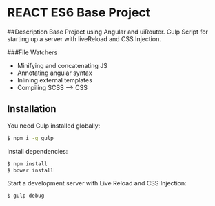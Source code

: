 # REACT ES6 Base Project
##Description
Base Project using Angular and uiRouter.
Gulp Script for starting up a server with liveReload and CSS Injection.

###File Watchers
* Minifying and concatenating JS
* Annotating angular syntax
* Inlining external templates
* Compiling SCSS --> CSS

## Installation

You need Gulp installed globally:

```sh
$ npm i -g gulp
```
Install dependencies:
```sh
$ npm install
$ bower install
```
Start a development server with Live Reload and CSS Injection:
```sh
$ gulp debug
```